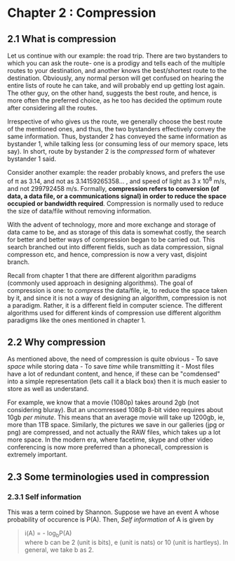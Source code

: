 # Chapter 2 : Compression

## 2.1 What is compression
Let us continue with our example: the road trip. There are two bystanders to which you can ask the route- one is a prodigy and tells each of the multiple routes to your destination, and another knows the best/shortest route to the destination. Obviously, any normal person will get confused on hearing the entire lists of route he can take, and will probably end up getting lost again. The other guy, on the other hand, suggests the best route, and hence, is more often the preferred choice, as he too has decided the optimum route after considering all the routes.

Irrespective of who gives us the route, we generally choose the best route of the mentioned ones, and thus, the two bystanders effectively convey the same information. Thus, bystander 2 has conveyed the same information as bystander 1, while talking less (or consuming less of our memory space, lets say). In short, route by bystander 2 is the *compressed* form of whatever bystander 1 said.

Consider another example: the reader probably knows, and prefers the use of π as 3.14, and not as 3.14159265358... , and speed of light as 3 x 10<sup>8</sup> m/s, and not 299792458 m/s. Formally, **compression refers to conversion (of data, a data file, or a communications signal) in order to reduce the space occupied or bandwidth required**. Compression is normally used to reduce the size of data/file without removing information.

With the advent of technology, more and more exchange and storage of data came to be, and as storage of this data is somewhat costly, the search for better and better ways of compression began to be carried out. This search branched out into different fields, such as data compression, signal compresson etc, and hence, compression is now a very vast, disjoint branch.

Recall from chapter 1 that there are different algorithm paradigms (commonly used approach in designing algorithms). The goal of compression is one: to *compress* the data/file, ie, to reduce the space taken by it, and since it is not a way of designing an algorithm, compression is not a paradigm. Rather, it is a different field in computer science. The different algorithms used for different kinds of compression use different algorithm paradigms like the ones mentioned in chapter 1.

## 2.2 Why compression
As mentioned above, the need of compression is quite obvious
    - To save *space* while storing data
    - To save *time* while transmitting it
    - Most files have a lot of redundant content, and hence, if these can be "comdensed" into a simple representation (lets call it a black box) then it is much easier to store as well as understand.

For example, we know that a movie (1080p) takes around 2gb (not considering bluray). But an uncomressed 1080p 8-bit video requires about 10gb *per minute*. This means that an average movie will take up 1200gb, ie, more than 1TB space. Similarly, the pictures we save in our galleries (jpg or png) are compressed, and not actually the RAW files, which takes up a lot more space. In the modern era, where facetime, skype and other video conferencing is now more preferred than a phonecall, compression is extremely important.

## 2.3 Some terminologies used in compression
### 2.3.1 Self information
This was a term coined by Shannon. Suppose we have an event A whose probability of occurence is P(A). Then, _Self information_ of A is given by <br>
> i(A) = - log<sub>b</sub>P(A)
<br>where b can be 2 (unit is bits), e (unit is nats) or 10 (unit is hartleys). In general, we take b as 2.